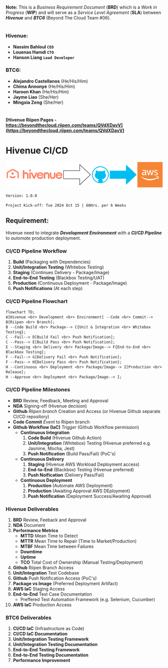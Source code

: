 
**Note:** This is a *Business Requirement Document* (**BRD**) which is a *Work in Progress* (**WIP**) and will serve as a *Service Level Agreement* (**SLA**) between ***Hivenue*** and ***BTC6*** (Beyond The Cloud Team #06).

#
### Hivenue:
- **Nassim Bahloul `CEO`**
- **Louenas Hamdi `CTO`**
- **Hanson Liang `Lead Developer`**

### BTC6:
- **Alejandro Castellanos** (He/His/Him)
- **Chima Annonye** (He/His/Him)
- **Haroon Khan** (He/His/Him)
- **Jayme Liao** (She/Her)
- **Mingxia Zeng** (She/Her)

#
#### [Hivenue Riipen Pages - https://beyondthecloud.riipen.com/teams/QVdXDavV](https://beyondthecloud.riipen.com/teams/QVdXDavV)

# Hivenue CI/CD
![Hivenue CI/CD Pipeline](hivenue_cicd.svg)

`Version: 1.0.0`

`Project Kick-off: Tue 2024 Oct 15 | 60Hrs. per 6 Weeks`

## Requirement:
Hivenue need to integrate ***Development Environment*** with a ***CI/CD Pipeline*** to *automate* production deployment.

### CI/CD Pipeline Workflow
1. **Build** (Packaging with Dependencies)
2. **Unit/Integration Testing** (Whitebox Testing)
3. **Staging** (Continues Delivery - Package/Image)
4. **End-to-End Testing** (Blackbox Testing/UAT)
5. **Production** (Continuous Deployment - Package/Image)
6. **Push Notifications** (At each step)

### CI/CD Pipeline Flowchart
```mermaid
flowchart TD;
A[Hivenue <br> Development <br> Environment] --Code <br> Commit--> B[Riipen <br> Branch];
B --Code Build <br> Package--> C{Unit & Integration <br> Whitebox Testing};
C --Fail--> D[Build Fail <br> Push Notification];
C --Pass--> E[Build Pass <br> Push Notification];
E --Staging <br> Delivery <br> Package/Image--> F{End-to-End <br> Blackbox Testing};
F --Fail--> G[Delivery Fail <br> Push Notification];
F --Pass--> H{Delivery Pass <br> Push Notification};
H --Continuous <br> Deployment <br> Package/Image--> I[Production <br> Release];
H --Approve <br> Deployment <br> Package/Image--> I;
```

### CI/CD Pipeline Milestones
- **BRD** Review, Feedback, Meeting and Approval
- **NDA** Signing-off (Hivenue decision)
- **Github** *Riipen branch* Creation and Access (or Hivenue Github separate CI/CD repository)
- **Code Commit** *Event* to Riipen branch
- **Github Workflow (IaC)** *Trigger* (Github Workflow permission)
    - **Continuous Integration**
        1. **Code Build** (Hivenue Github Action)
        2. **Unit/Integration** (Whitebox) Testing (Hivenue preferred e.g. Jasmine, Mocha, Jest)
        3. **Push Notification** (Build Pass/Fail) (PoC's)
    - **Continuous Delivery**
        1. **Staging** (Hivenue AWS Workload Deployment access)
        2. **End-to-End** (Blackbox) Testing (Hivenue preferred)
        3. **Push Noification** (Delivery Pass/Fail)
    - **Continuous Deployment**
        1. **Production** (Automate AWS Deployment)
        2. **Production** (Awaiting Approval AWS DEployment)
        3. **Push Notification** (Deployment Success/Awaiting Approval)

### Hivenue Deliverables
1. **BRD** Review, Feeback and Approval
2. **NDA** Document
3. **Performance Metrics**
    - **MTTD** Mean Time to Detect
    - **MTTR** Mean Time to Repair (Time to Market/Production)
    - **MTBF** Mean Time between Failures
    - **Downtime**
    - **Uptime**
    - **TCO** Total Cost of Ownership (Manual Testing/Deployment)
4. **Github** Riipen Branch Access
5. **Unit/Integration** Test Codebase
6. **Github** Push Notification Access (PoC's)
7. **Package vs Image** (Preferred Deployment Artifact)
8. **AWS IaC** Staging Access
9. **End-to-End** Test Case Documentation
    - Preffered Test Automation Framework (e.g. Selenium, Cucumber)
10. **AWS IaC** Production Access

### BTC6 Deliverables
1. **CI/CD IaC** (Infrastructure as Code)
2. **CI/CD IaC Documentation**
3. **Unit/Integration Testing Framework**
4. **Unit/Integration Testing Documentation**
5. **End-to-End Testing Framework**
6. **End-to-End Testing Documentation**
7. **Performance Improvement**